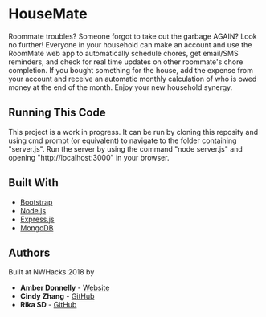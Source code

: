 # HouseMate

Roommate troubles? Someone forgot to take out the garbage AGAIN? Look no further! Everyone in your household can make an account and use the RoomMate web app to automatically schedule chores, get email/SMS reminders, and check for real time updates on other roommate's chore completion. If you bought something for the house, add the expense from your account and receive an automatic monthly calculation of who is owed money at the end of the month. Enjoy your new household synergy.

## Running This Code

This project is a work in progress. It can be run by cloning this reposity and using cmd prompt (or equivalent) to navigate to the folder containing "server.js". Run the server by using the command "node server.js" and opening "http://localhost:3000" in your browser.

## Built With

* [Bootstrap](https://getbootstrap.com/)
* [Node.js](https://nodejs.org/en/)
* [Express.js](https://expressjs.com/)
* [MongoDB](https://www.mongodb.com/)

## Authors

Built at NWHacks 2018 by
* **Amber Donnelly** - [Website](https://amberdonnelly.github.io)
* **Cindy Zhang** - [GitHub](https://github.com/Cesium-Ice)
* **Rika SD** - [GitHub](https://github.com/rsd-2016)
